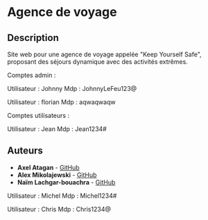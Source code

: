 # Agence de voyage

## Description

Site web pour une agence de voyage appelée "Keep Yourself Safe", proposant des séjours dynamique avec des activités extrêmes.

Comptes admin :

Utilisateur : 
Johnny
Mdp : 
JohnnyLeFeu123@

Utilisateur : 
florian
Mdp : 
aqwaqwaqw

Comptes utilisateurs :

Utilisateur : 
Jean
Mdp : 
Jean1234#

## Auteurs

- **Axel Atagan** - [GitHub](https://github.com/Jej0)
- **Alex Mikolajewski** - [GitHub](https://github.com/Strasox)
- **Naïm Lachgar-bouachra** - [GitHub](https://github.com/85liife)




Utilisateur : 
Michel
Mdp : 
Michel1234#

Utilisateur : 
Chris
Mdp : 
Chris1234@
